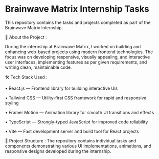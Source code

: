 # Brainwave Matrix Internship Tasks 

This repository contains the tasks and projects completed as part of the Brainwave Matrix Internship.

📁 About the Project :

During the internship at Brainwave Matrix, I worked on building and enhancing web-based projects using modern frontend technologies. The focus was on developing responsive, visually appealing, and interactive user interfaces, implementing features as per given requirements, and writing clean, maintainable code.

🛠️ Tech Stack Used : 

•	React.js — Frontend library for building interactive UIs

•	Tailwind CSS — Utility-first CSS framework for rapid and responsive styling

•	Framer Motion — Animation library for smooth UI transitions and effects

•	TypeScript — Strongly-typed JavaScript for improved code reliability

•	Vite — Fast development server and build tool for React projects

📂 Project Structure :
The repository contains individual tasks and components demonstrating various UI implementations, animations, and responsive designs developed during the internship.

